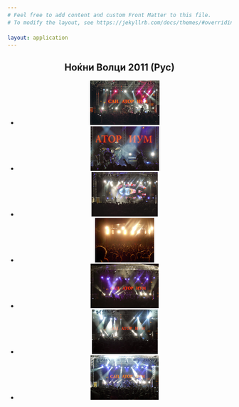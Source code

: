 ```yaml
---
# Feel free to add content and custom Front Matter to this file.
# To modify the layout, see https://jekyllrb.com/docs/themes/#overriding-theme-defaults

layout: application
---
```


<article class='gallery'>
  <header>
    <h2 class='title'>Ноќни Волци 2011 (Рус)</h2>
    <ul>
      <li>
        <a href="/uploads/gallery/nokjni_volci_2011_rus/S_001.jpg" class="lightbox" rel="lightbox"><img alt="Medium_s_001" src="/uploads/gallery/nokjni_volci_2011_rus/medium_S_001.jpg" /></a>
      </li>
      <li>
        <a href="/uploads/gallery/nokjni_volci_2011_rus/S_002.jpg" class="lightbox" rel="lightbox"><img alt="Medium_s_002" src="/uploads/gallery/nokjni_volci_2011_rus/medium_S_002.jpg" /></a>
      </li>
      <li>
        <a href="/uploads/gallery/nokjni_volci_2011_rus/S_003.jpg" class="lightbox" rel="lightbox"><img alt="Medium_s_003" src="/uploads/gallery/nokjni_volci_2011_rus/medium_S_003.jpg" /></a>
      </li>
      <li>
        <a href="/uploads/gallery/nokjni_volci_2011_rus/S_004.jpg" class="lightbox" rel="lightbox"><img alt="Medium_s_004" src="/uploads/gallery/nokjni_volci_2011_rus/medium_S_004.jpg" /></a>
      </li>
      <li>
        <a href="/uploads/gallery/nokjni_volci_2011_rus/S_005.jpg" class="lightbox" rel="lightbox"><img alt="Medium_s_005" src="/uploads/gallery/nokjni_volci_2011_rus/medium_S_005.jpg" /></a>
      </li>
      <li>
        <a href="/uploads/gallery/nokjni_volci_2011_rus/S_006.jpg" class="lightbox" rel="lightbox"><img alt="Medium_s_006" src="/uploads/gallery/nokjni_volci_2011_rus/medium_S_006.jpg" /></a>
      </li>
      <li>
        <a href="/uploads/gallery/nokjni_volci_2011_rus/S_007.jpg" class="lightbox" rel="lightbox"><img alt="Medium_s_007" src="/uploads/gallery/nokjni_volci_2011_rus/medium_S_007.jpg" /></a>
      </li>
    </ul>
  </header>
</article>
